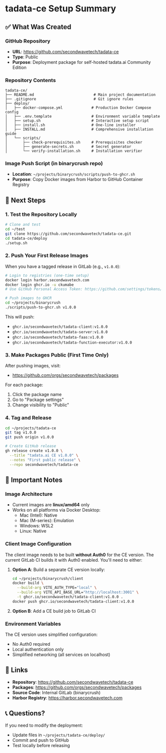 # tadata-ce Setup Summary

## ✅ What Was Created

### GitHub Repository
- **URL**: https://github.com/secondwavetech/tadata-ce
- **Type**: Public
- **Purpose**: Deployment package for self-hosted tadata.ai Community Edition

### Repository Contents

```
tadata-ce/
├── README.md                           # Main project documentation
├── .gitignore                          # Git ignore rules
├── deploy/
│   ├── docker-compose.yml             # Production Docker Compose config
│   ├── .env.template                  # Environment variable template
│   ├── setup.sh                       # Interactive setup script
│   ├── install.sh                     # One-line installer
│   ├── INSTALL.md                     # Comprehensive installation guide
│   └── scripts/
│       ├── check-prerequisites.sh     # Prerequisites checker
│       ├── generate-secrets.sh        # Secret generator
│       └── verify-installation.sh     # Installation verifier
```

### Image Push Script (in binarycrush repo)
- **Location**: `~/projects/binarycrush/scripts/push-to-ghcr.sh`
- **Purpose**: Copy Docker images from Harbor to GitHub Container Registry

## 🚀 Next Steps

### 1. Test the Repository Locally

```bash
# Clone and test
cd ~/test
git clone https://github.com/secondwavetech/tadata-ce.git
cd tadata-ce/deploy
./setup.sh
```

### 2. Push Your First Release Images

When you have a tagged release in GitLab (e.g., `v1.0.0`):

```bash
# Login to registries (one-time setup)
docker login harbor.secondwavetech.com
docker login ghcr.io -u ckumabe
# Use GitHub Personal Access Token: https://github.com/settings/tokens/new?scopes=write:packages

# Push images to GHCR
cd ~/projects/binarycrush
./scripts/push-to-ghcr.sh v1.0.0
```

This will push:
- `ghcr.io/secondwavetech/tadata-client:v1.0.0`
- `ghcr.io/secondwavetech/tadata-server:v1.0.0`
- `ghcr.io/secondwavetech/tadata-faas:v1.0.0`
- `ghcr.io/secondwavetech/tadata-function-executor:v1.0.0`

### 3. Make Packages Public (First Time Only)

After pushing images, visit:
- https://github.com/orgs/secondwavetech/packages

For each package:
1. Click the package name
2. Go to "Package settings"
3. Change visibility to "Public"

### 4. Tag and Release

```bash
cd ~/projects/tadata-ce
git tag v1.0.0
git push origin v1.0.0

# Create GitHub release
gh release create v1.0.0 \
  --title "tadata.ai CE v1.0.0" \
  --notes "First public release" \
  --repo secondwavetech/tadata-ce
```

## 📝 Important Notes

### Image Architecture
- Current images are **linux/amd64** only
- Works on all platforms via Docker Desktop:
  - Mac (Intel): Native
  - Mac (M-series): Emulation
  - Windows: WSL2
  - Linux: Native

### Client Image Configuration
The client image needs to be built **without Auth0** for the CE version. The current GitLab CI builds it with Auth0 enabled. You'll need to either:

1. **Option A**: Build a separate CE version locally:
   ```bash
   cd ~/projects/binarycrush/client
   docker build \
     --build-arg VITE_AUTH_TYPE="local" \
     --build-arg VITE_API_BASE_URL="http://localhost:3001" \
     -t ghcr.io/secondwavetech/tadata-client:v1.0.0 .
   docker push ghcr.io/secondwavetech/tadata-client:v1.0.0
   ```

2. **Option B**: Add a CE build job to GitLab CI

### Environment Variables
The CE version uses simplified configuration:
- No Auth0 required
- Local authentication only
- Simplified networking (all services on localhost)

## 🔗 Links

- **Repository**: https://github.com/secondwavetech/tadata-ce
- **Packages**: https://github.com/orgs/secondwavetech/packages
- **Source Code**: Internal GitLab (binarycrush)
- **Harbor Registry**: https://harbor.secondwavetech.com

## 📞 Questions?

If you need to modify the deployment:
- Update files in `~/projects/tadata-ce/deploy/`
- Commit and push to GitHub
- Test locally before releasing
